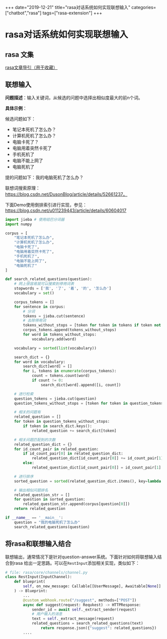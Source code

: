 +++
date="2019-12-21"
title="rasa对话系统如何实现联想输入"
categories=["chatbot","rasa"]
tags=["rasa-extension"]
+++

# rasa对话系统如何实现联想输入

## rasa 文集

[rasa文章导引（用于收藏）](https://zhuanlan.zhihu.com/p/88112269)

## 联想输入

**问题描述**：输入关键词，从候选的问题中选择出相似度最大的前n个词。

**具体示例**：

候选问题如下：

- 笔记本死机了怎么办？
- 计算机死机了怎么办？
- 电脑卡死了？
- 电脑用着突然卡死了
- 手机死机了
- 电脑不能上网了
- 电脑死机了

提的问题如下：我的电脑死机了怎么办？

联想词搜索原理：https://blog.csdn.net/DusonBlog/article/details/52661237。

下面Demo使用倒排索引进行实现，参见：https://blog.csdn.net/u011239443/article/details/60604017

```python
import jieba # 使用结巴分词器
import numpy

corpus = [
    "笔记本死机了怎么办",
    "计算机死机了怎么办",
    "电脑卡死了",
    "电脑用着突然卡死了",
    "手机死机了",
    "电脑不能上网了",
    "电脑死机了"
]

def search_related_questions(question):
    # 网上很容易就可以搜索到停用词表
    stopwords = ['我', '了', '着', '的', '怎么办']
    vocabulary = set()

    corpus_tokens = []
    for sentence in corpus:
        # 分词
        tokens = jieba.cut(sentence)
        # 去除停用词
        tokens_without_stops = [token for token in tokens if token not in stopwo                                  rds]
        corpus_tokens.append(tokens_without_stops)
        for word in tokens_without_stops:
            vocabulary.add(word)

    vocabulary = sorted(list(vocabulary))

    search_dict = {}
    for word in vocabulary:
        search_dict[word] = []
        for i, tokens in enumerate(corpus_tokens):
            count = tokens.count(word)
            if count != 0:
                search_dict[word].append([i, count])

    # 进行检索
    question_tokens = jieba.cut(question)
    question_tokens_without_stops = [token for token in question_tokens if token                                   not in stopwords]

    # 相关的问题有
    related_question = []
    for token in question_tokens_without_stops:
        if token in search_dict.keys():
            related_question += search_dict[token]

    # 相关问题匹配到的次数
    related_question_dict = {}
    for id_count_pair in related_question:
        if id_count_pair[0] in related_question_dict:
            related_question_dict[id_count_pair[0]] += id_count_pair[1]
        else:
            related_question_dict[id_count_pair[0]] = id_count_pair[1]

    # 进行排序
    sorted_question = sorted(related_question_dict.items(), key=lambda item:item                                  [1], reverse=True)

    # 输出相似问题排名
    related_question_str = []
    for question in sorted_question:
        related_question_str.append(corpus[question[0]])
    return related_question

if __name__ == '__main__':
    question = "我的电脑死机了怎么办"
    search_related_questions(question)
```

## 将rasa和联想输入结合

联想输出，通常情况下是针对question-answer系统。下面针对如何将联想输入结合到rasa 给出一定思路。可以在`RestInput`添加相关实现，类似如下：

```python
# file: rasa/core/channels/channel.py
class RestInput(InputChannel):
    def blueprint(
        self, on_new_message: Callable[[UserMessage], Awaitable[None]]
    ) -> Blueprint:
        ...
        @custom_webhook.route("/suggest", methods=["POST"])
        async def suggest(request: Requkest) -> HTTPResponse:
            sender_id = await self._extract_sender(request)
            # 用户输入的消息
            text = self._extract_message(request)
            related_questions = search_related_questions(text)
                return response.json({"suggest": related_questions})
        ....
```









